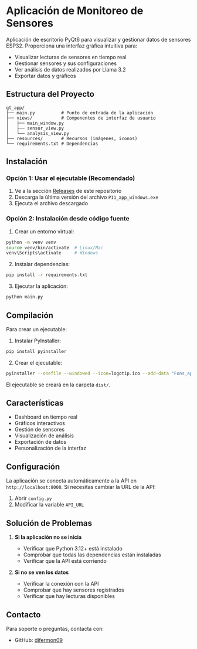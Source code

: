 # Aplicación de Monitoreo de Sensores

Aplicación de escritorio PyQt6 para visualizar y gestionar datos de sensores ESP32. Proporciona una interfaz gráfica intuitiva para:
- Visualizar lecturas de sensores en tiempo real
- Gestionar sensores y sus configuraciones
- Ver análisis de datos realizados por Llama 3.2
- Exportar datos y gráficos

## Estructura del Proyecto

```
qt_app/
├── main.py          # Punto de entrada de la aplicación
├── views/           # Componentes de interfaz de usuario
│   ├── main_window.py
│   ├── sensor_view.py
│   └── analysis_view.py
├── resources/       # Recursos (imágenes, iconos)
└── requirements.txt # Dependencias
```

## Instalación

### Opción 1: Usar el ejecutable (Recomendado)

1. Ve a la sección [Releases](https://github.com/difermon09/pi1-qt-app/releases) de este repositorio
2. Descarga la última versión del archivo `PI1_app_windows.exe`
3. Ejecuta el archivo descargado

### Opción 2: Instalación desde código fuente

1. Crear un entorno virtual:
```bash
python -m venv venv
source venv/bin/activate  # Linux/Mac
venv\Scripts\activate     # Windows
```

2. Instalar dependencias:
```bash
pip install -r requirements.txt
```

3. Ejecutar la aplicación:
```bash
python main.py
```

## Compilación

Para crear un ejecutable:

1. Instalar PyInstaller:
```bash
pip install pyinstaller
```

2. Crear el ejecutable:
```bash
pyinstaller --onefile --windowed --icon=logotip.ico --add-data "Fons_app.png;." main.py
```

El ejecutable se creará en la carpeta `dist/`.

## Características

- Dashboard en tiempo real
- Gráficos interactivos
- Gestión de sensores
- Visualización de análisis
- Exportación de datos
- Personalización de la interfaz

## Configuración

La aplicación se conecta automáticamente a la API en `http://localhost:8000`. Si necesitas cambiar la URL de la API:

1. Abrir `config.py`
2. Modificar la variable `API_URL`

## Solución de Problemas

1. **Si la aplicación no se inicia**
   - Verificar que Python 3.12+ está instalado
   - Comprobar que todas las dependencias están instaladas
   - Verificar que la API está corriendo

2. **Si no se ven los datos**
   - Verificar la conexión con la API
   - Comprobar que hay sensores registrados
   - Verificar que hay lecturas disponibles

## Contacto

Para soporte o preguntas, contacta con:
- GitHub: [difermon09](https://github.com/difermon09) 